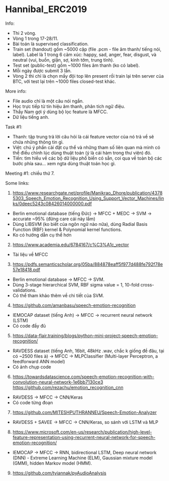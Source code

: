 # Hannibal_ERC2019

Info:
- Thi 2 vòng.
- Vòng 1 trong 17-28/11.
- Bài toán là supervised classification.
- Train set (handout) gồm ~5000 cặp (file .pcm - file âm thanh/ tiếng nói, label). Label là 1 trong 6 cảm xúc: happy, sad, anger, fear, disgust, và neutral (vui, buồn, giận, sợ, kinh tởm, trung tính).
- Test set (public-test) gồm ~1000 files âm thanh (ko có label).
- Mỗi ngày được submit 3 lần.
- Vòng 2 thì chỉ là chọn mấy đội top lên present rồi train lại trên server của BTC, với test lại trên ~1000 files closed-test khác.

More info:
- File audio chỉ là một câu nói ngắn.
- Học trực tiếp từ tín hiệu âm thanh, phân tích ngữ điệu.
- Thầy Nam gợi ý dùng bộ lọc feature là MFCC.
- Dữ liệu tiếng anh.

Task #1:
- Thanh: tập trung trả lời câu hỏi là cái feature vector của nó trả về sẽ chứa những thông tin gì.
- Việt: chú ý phần cài đặt cụ thể và những tham số liên quan mà mình có thể điều chỉnh lúc dùng thuật toán (ý là cái hàm trong thư viện) đó.
- Tiến: tìm hiểu về các bộ dữ liệu phổ biến có sẵn, coi qua về toàn bộ các bước phía sau... xem ngta dùng thuật toán học gì.

Meeting #1: chiều thứ 7.

Some links:
1. https://www.researchgate.net/profile/Manikrao_Dhore/publication/43785303_Speech_Emotion_Recognition_Using_Support_Vector_Machines/links/0deec5243c08426014000000.pdf
- Berlin emotional database (tiếng Đức) -> MFCC + MEDC -> SVM -> accurate ~95% (đừng care cái này lắm)
- Dùng LIBSVM (ko biết của ngôn ngữ nào nữa), dùng Radial Basis Function (RBF) kernel & Polynomial kernel functions.
- Ko có hướng dẫn cụ thể hơn
2. https://www.academia.edu/6784167/c%C3%A1c_vector
- Tài liệu về MFCC
3. https://pdfs.semanticscholar.org/05ba/884878eaff5f977d488fe792f78e57e18418.pdf
- Berlin emotional database -> MFCC -> SVM.
- Dùng 3-stage hierarchical SVM, RBF sigma value = 1, 10-fold cross-validations.
- Có thể tham khảo thêm về chi tiết của SVM.
4. https://github.com/amanbasu/speech-emotion-recognition
- IEMOCAP dataset (tiếng Anh) -> MFCC -> recurrent neural network (LSTM)
- Có code đầy đủ
5. https://data-flair.training/blogs/python-mini-project-speech-emotion-recognition/
- RAVDESS dataset (tiếng Anh, 16bit, 48kHz .wav, chắc k giống đề đâu, tại có ~2500 files à) -> MFCC -> MLPClassifier (Multi-layer Perceptron, a feedforward ANN model)
- Có ảnh chụp code
6. https://towardsdatascience.com/speech-emotion-recognition-with-convolution-neural-network-1e6bb7130ce3
https://github.com/rezachu/emotion_recognition_cnn
- RAVDESS -> MFCC -> CNN/Keras
- Có code từng đoạn
7. https://github.com/MITESHPUTHRANNEU/Speech-Emotion-Analyzer
- RAVDESS + SAVEE -> MFCC -> CNN/Keras, so sánh với LSTM và MLP
8. https://www.microsoft.com/en-us/research/publication/high-level-feature-representation-using-recurrent-neural-network-for-speech-emotion-recognition/
- IEMOCAP -> MFCC -> RNN, bidirectional LSTM, Deep neural network (DNN) - Extreme Learning Machine (ELM), Gaussian mixture model (GMM), hidden Markov model (HMM).
9. https://github.com/tyiannak/pyAudioAnalysis
